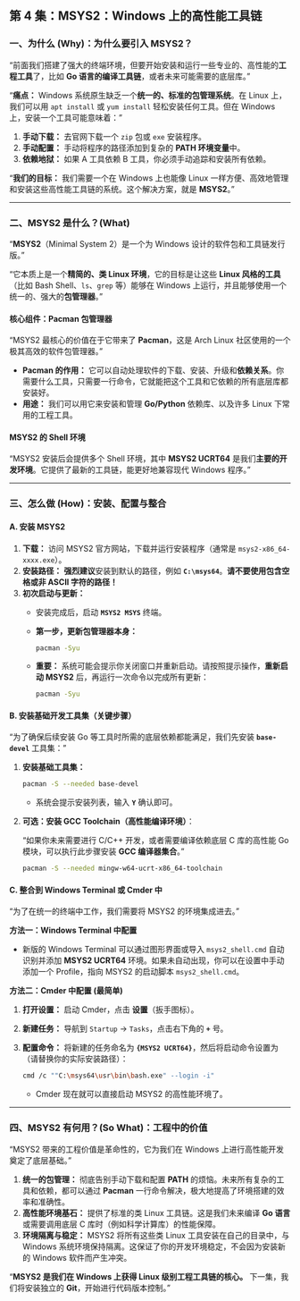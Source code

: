 ## **第 4 集：MSYS2：Windows 上的高性能工具链**

### **一、为什么 (Why)：为什么要引入 MSYS2？**

“前面我们搭建了强大的终端环境，但要开始安装和运行一些专业的、高性能的**工程工具**了，比如 **Go 语言的编译工具链**，或者未来可能需要的底层库。”

“**痛点：** Windows 系统原生缺乏一个**统一的、标准的包管理系统**。在 Linux 上，我们可以用 `apt install` 或 `yum install` 轻松安装任何工具。但在 Windows 上，安装一个工具可能意味着：”

1.  **手动下载：** 去官网下载一个 `zip` 包或 `exe` 安装程序。
2.  **手动配置：** 手动将程序的路径添加到复杂的 **PATH 环境变量**中。
3.  **依赖地狱：** 如果 A 工具依赖 B 工具，你必须手动追踪和安装所有依赖。

“**我们的目标：** 我们需要一个在 Windows 上也能像 Linux 一样方便、高效地管理和安装这些高性能工具链的系统。这个解决方案，就是 **MSYS2**。”

-----

### **二、MSYS2 是什么？(What)**

“**MSYS2**（Minimal System 2）是一个为 Windows 设计的软件包和工具链发行版。”

“它本质上是一个**精简的、类 Linux 环境**，它的目标是让这些 **Linux 风格的工具**（比如 Bash Shell、`ls`、`grep` 等）能够在 Windows 上运行，并且能够使用一个统一的、强大的**包管理器**。”

#### **核心组件：Pacman 包管理器**

“MSYS2 最核心的价值在于它带来了 **Pacman**，这是 Arch Linux 社区使用的一个极其高效的软件包管理器。”

  * **Pacman 的作用：** 它可以自动处理软件的下载、安装、升级和**依赖关系**。你需要什么工具，只需要一行命令，它就能把这个工具和它依赖的所有底层库都安装好。
  * **用途：** 我们可以用它来安装和管理 **Go/Python** 依赖库、以及许多 Linux 下常用的工程工具。

#### **MSYS2 的 Shell 环境**

“MSYS2 安装后会提供多个 Shell 环境，其中 **MSYS2 UCRT64** 是我们**主要的开发环境**。它提供了最新的工具链，能更好地兼容现代 Windows 程序。”

-----

### **三、怎么做 (How)：安装、配置与整合**

#### **A. 安装 MSYS2**

1.  **下载：** 访问 MSYS2 官方网站，下载并运行安装程序（通常是 `msys2-x86_64-xxxx.exe`）。
2.  **安装路径：** **强烈建议**安装到默认的路径，例如 **`C:\msys64`**。**请不要使用包含空格或非 ASCII 字符的路径！**
3.  **初次启动与更新：**
      * 安装完成后，启动 **`MSYS2 MSYS`** 终端。

      * **第一步，更新包管理器本身：**

        ```bash
        pacman -Syu
        ```

      * **重要：** 系统可能会提示你关闭窗口并重新启动。请按照提示操作，**重新启动 MSYS2** 后，再运行一次命令以完成所有更新：

        ```bash
        pacman -Syu
        ```

#### **B. 安装基础开发工具集（关键步骤）**

“为了确保后续安装 Go 等工具时所需的底层依赖都能满足，我们先安装 **`base-devel`** 工具集：”

1.  **安装基础工具集：**

    ```bash
    pacman -S --needed base-devel
    ```

      * 系统会提示安装列表，输入 **`Y`** 确认即可。

2.  **可选：安装 GCC Toolchain（高性能编译环境）**：

    “如果你未来需要进行 C/C++ 开发，或者需要编译依赖底层 C 库的高性能 Go 模块，可以执行此步骤安装 **GCC 编译器集合**。”

    ```bash
    pacman -S --needed mingw-w64-ucrt-x86_64-toolchain
    ```

#### **C. 整合到 Windows Terminal 或 Cmder 中**

“为了在统一的终端中工作，我们需要将 MSYS2 的环境集成进去。”

**方法一：Windows Terminal 中配置**

  * 新版的 Windows Terminal 可以通过图形界面或导入 `msys2_shell.cmd` 自动识别并添加 **MSYS2 UCRT64** 环境。如果未自动出现，你可以在设置中手动添加一个 Profile，指向 MSYS2 的启动脚本 `msys2_shell.cmd`。

**方法二：Cmder 中配置 (最简单)**

1.  **打开设置：** 启动 Cmder，点击 **设置**（扳手图标）。

2.  **新建任务：** 导航到 `Startup` -\> `Tasks`，点击右下角的 **`+`** 号。

3.  **配置命令：** 将新建的任务命名为 **`{MSYS2 UCRT64}`**，然后将启动命令设置为（请替换你的实际安装路径）：

    ```bash
    cmd /c ""C:\msys64\usr\bin\bash.exe" --login -i"
    ```

      * Cmder 现在就可以直接启动 MSYS2 的高性能环境了。

-----

### **四、MSYS2 有何用？(So What)：工程中的价值**

“MSYS2 带来的工程价值是革命性的，它为我们在 Windows 上进行高性能开发奠定了底层基础。”

1.  **统一的包管理：** 彻底告别手动下载和配置 **PATH** 的烦恼。未来所有复杂的工具和依赖，都可以通过 **Pacman** 一行命令解决，极大地提高了环境搭建的效率和准确性。
2.  **高性能环境基石：** 提供了标准的类 Linux 工具链。这是我们未来编译 **Go 语言**或需要调用底层 C 库时（例如科学计算库）的性能保障。
3.  **环境隔离与稳定：** MSYS2 将所有这些类 Linux 工具安装在自己的目录中，与 Windows 系统环境保持隔离。这保证了你的开发环境稳定，不会因为安装新的 Windows 软件而产生冲突。

“**MSYS2 是我们在 Windows 上获得 Linux 级别工程工具链的核心。** 下一集，我们将安装独立的 **Git**，开始进行代码版本控制。”